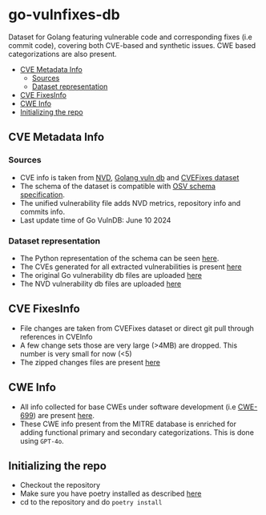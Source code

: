 # go-vulnfixes-db <!-- omit in toc -->

Dataset for Golang featuring vulnerable code and corresponding fixes (i.e commit code), covering both CVE-based and synthetic issues. CWE based categorizations are also present.

- [CVE Metadata Info](#cve-metadata-info)
  - [Sources](#sources)
  - [Dataset representation](#dataset-representation)
- [CVE FixesInfo](#cve-fixesinfo)
- [CWE Info](#cwe-info)
- [Initializing the repo](#initializing-the-repo)

## CVE Metadata Info

### Sources

- CVE info is taken from [NVD](https://nvd.nist.gov/developers/vulnerabilities), [Golang vuln db](https://go.dev/doc/security/vuln/database) and [CVEFixes dataset](https://zenodo.org/records/7029359)
- The schema of the dataset is compatible with [OSV schema specification](https://ossf.github.io/osv-schema/).
- The unified vulnerability file adds NVD metrics, repository info and commits info.
- Last update time of Go VulnDB: June 10 2024

### Dataset representation

- The Python representation of the schema can be seen [here](./src/schemas/osv.py).
- The CVEs generated for all extracted vulnerabilities is present [here](./data/go-cves)
- The original Go vulnerability db files are uploaded [here](./externaldata/govulndb/)
- The NVD vulnerability db files are uploaded [here](./externaldata/nvd/)

## CVE FixesInfo

- File changes are taken from CVEFixes dataset or direct git pull through references in CVEInfo
- A few change sets those are very large (>4MB) are dropped. This number is very small for now (<5)
- The zipped changes files are present [here](./data/go-fixes/)

## CWE Info

- All info collected for base CWEs under software development (i.e [CWE-699](https://cwe.mitre.org/data/definitions/699.html)) are present [here](./data/cwe-699).
- These CWE info present from the MITRE database is enriched for adding functional primary and secondary categorizations. This is done using `GPT-4o`.

## Initializing the repo

- Checkout the repository
- Make sure you have poetry installed as described [here](https://python-poetry.org/docs/#installation)
- cd to the repository and do `poetry install`
